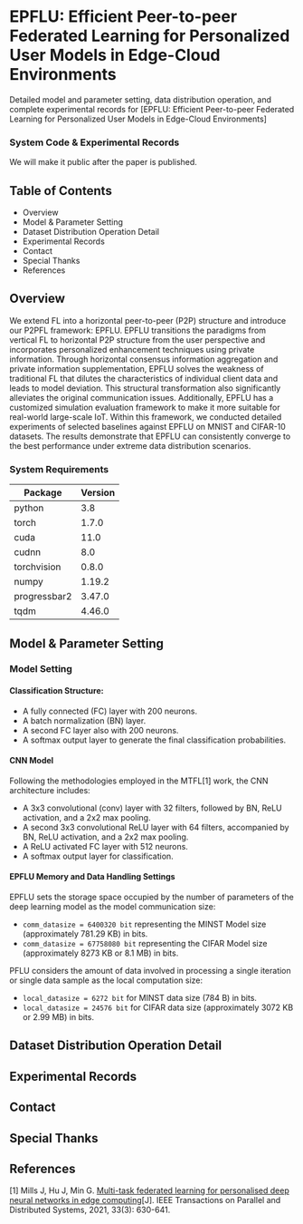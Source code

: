 # EPFLU: Efficient Peer-to-peer Federated Learning for Personalized User Models in Edge-Cloud Environments

Detailed model and parameter setting, data distribution operation, and complete experimental records for [EPFLU: Efficient Peer-to-peer Federated Learning for Personalized User Models in Edge-Cloud Environments]

### System Code & Experimental Records
We will make it public after the paper is published.


## Table of Contents
* Overview
* Model & Parameter Setting
* Dataset Distribution Operation Detail
* Experimental Records
* Contact
* Special Thanks
* References


## Overview

We extend FL into a horizontal peer-to-peer (P2P) structure and introduce our P2PFL framework: EPFLU. EPFLU transitions the paradigms from vertical FL to horizontal P2P structure from the user perspective and incorporates personalized enhancement techniques using private information. Through horizontal consensus information aggregation and private information supplementation, EPFLU solves the weakness of traditional FL that dilutes the characteristics of individual client data and leads to model deviation. This structural transformation also significantly alleviates the original communication issues. Additionally, EPFLU has a customized simulation evaluation framework to make it more suitable for real-world large-scale IoT. Within this framework, we conducted detailed experiments of selected baselines against EPFLU on MNIST and CIFAR-10 datasets. The results demonstrate that EPFLU can consistently converge to the best performance under extreme data distribution scenarios.

### System Requirements
| Package      | Version |
| ------------ | ------- |
| python       | 3.8     | 
| torch        | 1.7.0   |
| cuda         | 11.0    |
| cudnn        | 8.0     |
| torchvision  | 0.8.0   |
| numpy        | 1.19.2  |
| progressbar2 | 3.47.0  |
| tqdm         | 4.46.0  |


## Model & Parameter Setting

### Model Setting

#### Classification Structure:
- A fully connected (FC) layer with 200 neurons.
- A batch normalization (BN) layer.
- A second FC layer also with 200 neurons.
- A softmax output layer to generate the final classification probabilities.
#### CNN Model 
Following the methodologies employed in the MTFL[1] work, the CNN architecture includes:
- A 3x3 convolutional (conv) layer with 32 filters, followed by BN, ReLU activation, and a 2x2 max pooling.
- A second 3x3 convolutional ReLU layer with 64 filters, accompanied by BN, ReLU activation, and a 2x2 max pooling.
- A ReLU activated FC layer with 512 neurons.
- A softmax output layer for classification.
#### EPFLU Memory and Data Handling Settings
EPFLU sets the storage space occupied by the number of parameters of the deep learning model as the model communication size:
- `comm_datasize = 6400320 bit` representing the MINST Model size (approximately 781.29 KB) in bits.
- `comm_datasize = 67758080 bit` representing the CIFAR Model size (approximately 8273 KB or 8.1 MB) in bits.

PFLU considers the amount of data involved in processing a single iteration or single data sample as the local computation size:
- `local_datasize = 6272 bit` for MINST data size (784 B) in bits.
- `local_datasize = 24576 bit` for CIFAR data size (approximately 3072 KB or 2.99 MB) in bits.

## Dataset Distribution Operation Detail

## Experimental Records

## Contact

## Special Thanks

## References
[1] Mills J, Hu J, Min G. [Multi-task federated learning for personalised deep neural networks in edge computing](https://ieeexplore.ieee.org/abstract/document/9492755)[J]. IEEE Transactions on Parallel and Distributed Systems, 2021, 33(3): 630-641.
